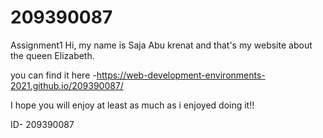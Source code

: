 # 209390087
Assignment1 Hi, my name is Saja Abu krenat and that's my website about the queen Elizabeth.

you can find it here -https://web-development-environments-2021.github.io/209390087/

I hope you will enjoy at least as much as i enjoyed doing it!!

ID- 209390087
